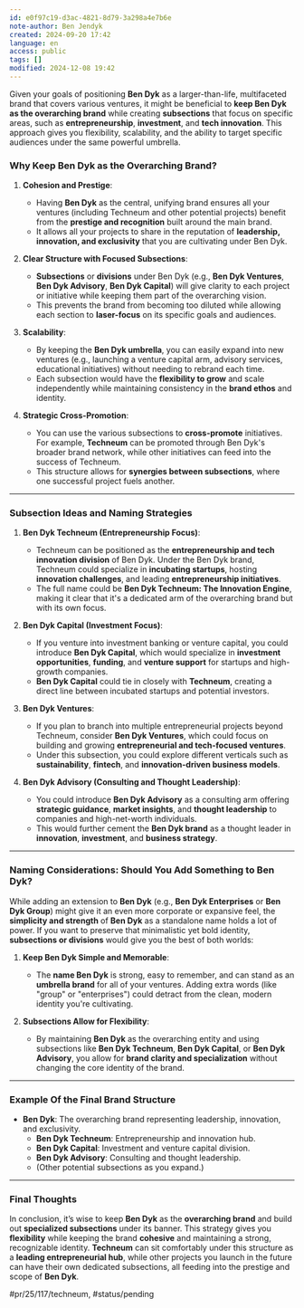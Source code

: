 ```yaml
---
id: e0f97c19-d3ac-4821-8d79-3a298a4e7b6e
note-author: Ben Jendyk
created: 2024-09-20 17:42
language: en
access: public
tags: []
modified: 2024-12-08 19:42
---
```


Given your goals of positioning **Ben Dyk** as a larger-than-life, multifaceted brand that covers various ventures, it might be beneficial to **keep Ben Dyk as the overarching brand** while creating **subsections** that focus on specific areas, such as **entrepreneurship**, **investment**, and **tech innovation**. This approach gives you flexibility, scalability, and the ability to target specific audiences under the same powerful umbrella.

### **Why Keep Ben Dyk as the Overarching Brand?**

1. **Cohesion and Prestige**:
	- Having **Ben Dyk** as the central, unifying brand ensures all your ventures (including Techneum and other potential projects) benefit from the **prestige and recognition** built around the main brand.
	- It allows all your projects to share in the reputation of **leadership, innovation, and exclusivity** that you are cultivating under Ben Dyk.
	
2. **Clear Structure with Focused Subsections**:
	- **Subsections** or **divisions** under Ben Dyk (e.g., **Ben Dyk Ventures**, **Ben Dyk Advisory**, **Ben Dyk Capital**) will give clarity to each project or initiative while keeping them part of the overarching vision.
	- This prevents the brand from becoming too diluted while allowing each section to **laser-focus** on its specific goals and audiences.

3. **Scalability**:
	- By keeping the **Ben Dyk umbrella**, you can easily expand into new ventures (e.g., launching a venture capital arm, advisory services, educational initiatives) without needing to rebrand each time.
	- Each subsection would have the **flexibility to grow** and scale independently while maintaining consistency in the **brand ethos** and identity.

4. **Strategic Cross-Promotion**:
	- You can use the various subsections to **cross-promote** initiatives. For example, **Techneum** can be promoted through Ben Dyk's broader brand network, while other initiatives can feed into the success of Techneum.
	- This structure allows for **synergies between subsections**, where one successful project fuels another.

---

### **Subsection Ideas and Naming Strategies**

1. **Ben Dyk Techneum (Entrepreneurship Focus)**:
	- Techneum can be positioned as the **entrepreneurship and tech innovation division** of Ben Dyk. Under the Ben Dyk brand, Techneum could specialize in **incubating startups**, hosting **innovation challenges**, and leading **entrepreneurship initiatives**.
	- The full name could be **Ben Dyk Techneum: The Innovation Engine**, making it clear that it's a dedicated arm of the overarching brand but with its own focus.

2. **Ben Dyk Capital (Investment Focus)**:
	- If you venture into investment banking or venture capital, you could introduce **Ben Dyk Capital**, which would specialize in **investment opportunities**, **funding**, and **venture support** for startups and high-growth companies.
	- **Ben Dyk Capital** could tie in closely with **Techneum**, creating a direct line between incubated startups and potential investors.

3. **Ben Dyk Ventures**:
	- If you plan to branch into multiple entrepreneurial projects beyond Techneum, consider **Ben Dyk Ventures**, which could focus on building and growing **entrepreneurial and tech-focused ventures**.
	- Under this subsection, you could explore different verticals such as **sustainability**, **fintech**, and **innovation-driven business models**.

4. **Ben Dyk Advisory (Consulting and Thought Leadership)**:
	- You could introduce **Ben Dyk Advisory** as a consulting arm offering **strategic guidance**, **market insights**, and **thought leadership** to companies and high-net-worth individuals.
	- This would further cement the **Ben Dyk brand** as a thought leader in **innovation**, **investment**, and **business strategy**.

---

### **Naming Considerations: Should You Add Something to Ben Dyk?**

While adding an extension to **Ben Dyk** (e.g., **Ben Dyk Enterprises** or **Ben Dyk Group**) might give it an even more corporate or expansive feel, the **simplicity and strength** of **Ben Dyk** as a standalone name holds a lot of power. If you want to preserve that minimalistic yet bold identity, **subsections or divisions** would give you the best of both worlds:

1. **Keep Ben Dyk Simple and Memorable**:
	- The **name Ben Dyk** is strong, easy to remember, and can stand as an **umbrella brand** for all of your ventures. Adding extra words (like "group" or "enterprises") could detract from the clean, modern identity you're cultivating.
	
2. **Subsections Allow for Flexibility**:
	- By maintaining **Ben Dyk** as the overarching entity and using subsections like **Ben Dyk Techneum**, **Ben Dyk Capital**, or **Ben Dyk Advisory**, you allow for **brand clarity and specialization** without changing the core identity of the brand.
	
---

### **Example Of the Final Brand Structure**

- **Ben Dyk**: The overarching brand representing leadership, innovation, and exclusivity.
	- **Ben Dyk Techneum**: Entrepreneurship and innovation hub.
	- **Ben Dyk Capital**: Investment and venture capital division.
	- **Ben Dyk Advisory**: Consulting and thought leadership.
	- (Other potential subsections as you expand.)

---

### **Final Thoughts**

In conclusion, it’s wise to keep **Ben Dyk** as the **overarching brand** and build out **specialized subsections** under its banner. This strategy gives you **flexibility** while keeping the brand **cohesive** and maintaining a strong, recognizable identity. **Techneum** can sit comfortably under this structure as a **leading entrepreneurial hub**, while other projects you launch in the future can have their own dedicated subsections, all feeding into the prestige and scope of **Ben Dyk**.


#pr/25/117/techneum, #status/pending